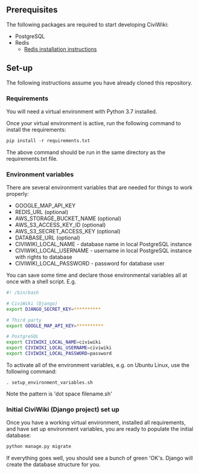 ## Prerequisites
The following packages are required to start developing CiviWiki:

- PostgreSQL
- Redis
    - [Redis installation instructions](https://redis.io/topics/quickstart)

## Set-up
The following instructions assume you have already cloned this repository.

### Requirements
You will need a virtual environment with Python 3.7 installed.

Once your virtual environment is active, run the following command to install the requirements:

```py
pip install -r requirements.txt
```

The above command should be run in the same directory as the requirements.txt file.

### Environment variables
There are several environment variables that are needed for things to work properly:

- GOOGLE_MAP_API_KEY
- REDIS_URL (optional)
- AWS_STORAGE_BUCKET_NAME (optional)
- AWS_S3_ACCESS_KEY_ID (optional)
- AWS_S3_SECRET_ACCESS_KEY (optional)
- DATABASE_URL (optional)
- CIVIWIKI_LOCAL_NAME - database name in local PostgreSQL instance
- CIVIWIKI_LOCAL_USERNAME - username in local PostgreSQL instance with rights to database
- CIVIWIKI_LOCAL_PASSWORD - password for database user

You can save some time and declare those environmental variables all at once with a shell script. E.g.

```sh
#! /bin/bash

# CiviWiki (Django)
export DJANGO_SECRET_KEY=**********

# Third party
export GOOGLE_MAP_API_KEY=**********

# PostgreSQL
export CIVIWIKI_LOCAL_NAME=civiwiki
export CIVIWIKI_LOCAL_USERNAME=civiwiki
export CIVIWIKI_LOCAL_PASSWORD=password
```

To activate all of the environment variables, e.g. on Ubuntu Linux, use the following command:

```
. setup_environment_variables.sh
```

Note the pattern is 'dot space filename.sh'

### Initial CiviWiki (Django project) set up
Once you have a working virtual environment, installed all requirements, and have set up environment variables, you are ready to populate the initial database:

```py
python manage.py migrate
```

If everything goes well, you should see a bunch of green 'OK's. Django will create the database structure for you.
